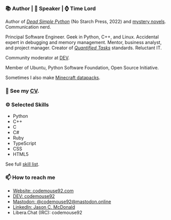 ### 📚 Author | 🎤 Speaker | ⌚ Time Lord

Author of [*Dead Simple Python*](https://nostarch.com/dead-simple-python) (No Starch Press, 2022) and [mystery novels](https://ajcharlesonpublishing.com/books/noah-clue-pi). Communication nerd.

Principal Software Engineer. Geek in Python, C++, and Linux. Accidental expert in debugging and memory management. Mentor, business analyst, and project manager. Creator of [*Quantified Tasks*](https://quantifiedtasks.org/) standards. Reluctant IT.

Community moderator at [DEV](https://dev.to).

Member of Ubuntu, Python Software Foundation, Open Source Initiative.

Sometimes I also make [Minecraft datapacks](https://www.planetminecraft.com/member/codemouse92/).

### 🔭 See my [CV](https://codemouse92.com/downloads/JasonCMcDonald_CV.pdf).

### ⚙ Selected Skills

* Python
* C++
* C
* C#
* Ruby
* TypeScript
* CSS
* HTML5

See full [skill list](https://gist.github.com/CodeMouse92/f7bbdabbafe77f926dd263cb92e1c485).

### 📫 How to reach me

* [Website: codemouse92.com](https://codemouse92.com)
* [DEV: codemouse92](https://dev.to/codemouse92)
* [Mastodon: @codemouse92@mastodon.online](https://mastodon.online/@codemouse92)
* [LinkedIn: Jason C. McDonald](https://linkedin.com/in/codemouse92)
* Libera.Chat (IRC): codemouse92
